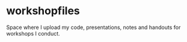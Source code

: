 workshopfiles
=============

Space where I upload my code, presentations, notes and handouts for workshops I conduct.
